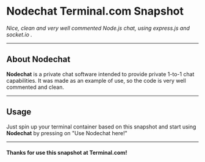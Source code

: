 # **Nodechat** Terminal.com Snapshot
*Nice, clean and very well commented Node.js chat, using express.js and socket.io .*

---

## About Nodechat
**Nodechat** is a private chat software intended to provide private 1-to-1 chat capabilities.
It was made as an example of use, so the code is very well commented and clean.


---

## Usage
Just spin up your terminal container based on this snapshot and start using **Nodechat** by pressing on "Use Nodechat here!"


---

#### Thanks for use this snapshot at Terminal.com!